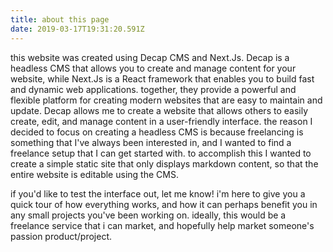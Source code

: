 ```yaml
---
title: about this page
date: 2019-03-17T19:31:20.591Z
---
```


this website was created using Decap CMS and Next.Js. Decap is a headless CMS that allows you to create and manage content for your website, while Next.Js is a React framework that enables you to build fast and dynamic web applications. together, they provide a powerful and flexible platform for creating modern websites that are easy to maintain and update. Decap allows me to create a website that allows others to easily create, edit, and manage content in a user-friendly interface. the reason I decided to focus on creating a headless CMS is because freelancing is something that I've always been interested in, and I wanted to find a freelance setup that I can get started with. to accomplish this I wanted to create a simple static site that only displays markdown content, so that the entire website is editable using the CMS.

if you'd like to test the interface out, let me know! i'm here to give you a quick tour of how everything works, and how it can perhaps benefit you in any small projects you've been working on. ideally, this would be a freelance service that i can market, and hopefully help market someone's passion product/project.
